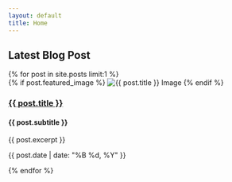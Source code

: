 ```yaml
---
layout: default
title: Home
---
```


<section class="latest-posts">
  <h2>Latest Blog Post</h2>
  <div class="posts-container">
    {% for post in site.posts limit:1 %}
      <div class="post-item">
        {% if post.featured_image %}
          <img src="{{ post.featured_image | relative_url }}" alt="{{ post.title }} Image" class="post-image">
        {% endif %}
        <h3 class="post-title"><a href="{{ post.url | relative_url }}">{{ post.title }}</a></h3>
        <h4 class="post-subtitle">{{ post.subtitle }}</h4>
        <p class="post-excerpt">{{ post.excerpt }}</p>
        <p class="post-date">{{ post.date | date: "%B %d, %Y" }}</p>
      </div>
    {% endfor %}
  </div>
</section>
